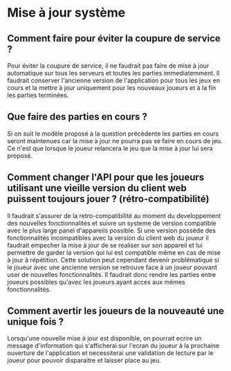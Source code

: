 # Mise à jour système

## Comment faire pour éviter la coupure de service ?

Pour éviter la coupure de service, il ne faudrait pas faire de mise à jour automatique sur tous les serveurs et toutes les parties immediatemment.
Il faudrait conserver l'ancienne version de l'application pour tous les jeux en cours et la mettre à jour uniquement pour les nouveaux joueurs et à la fin les parties terminées.

## Que faire des parties en cours ?

Si on suit le modèle proposé à la question précédente les parties en cours seront maintenues car la mise à jour ne pourra pas se faire en cours de jeu.
Ce n'est que lorsque le joueur relancera le jeu que la mise à jour lui sera proposé.

## Comment changer l'API pour que les joueurs utilisant une vieille version du client web puissent toujours jouer ? (rétro-compatibilité)

Il faudrait s'assurer de la retro-compatibilité au moment du developpement des nouvelles fonctionnalités et suivre un systeme de version compatible avec le plus large panel d'appareils possible.
Si une version possède des fonctionnalités incompatibles avec la version du client web du joueur il faudrait empecher la mise à jour de se realiser sur son appareil et lui permettre de garder la version qui lui est compatible même en cas de mise à jour à répétition.
Cette solution peut cependant devenir problématique si le joueur avec une ancienne version se retrouve face à un joueur pouvant user de nouvelles fonctionnalités. Il faudrait donc rendre les parties entre joueurs possibles qu'avec les joueurs ayant acces aux mêmes fonctionnalités.

## Comment avertir les joueurs de la nouveauté une unique fois ?

Lorsqu'une nouvelle mise à jour est disponible, on pourrait ecrire un message d'information qui s'afficherai sur l'ecran du joueur à la prochaine ouverture de l'application et necessiterai une validation de lecture par le joueur pour pouvoir disparaitre et laisser place au jeu. 
